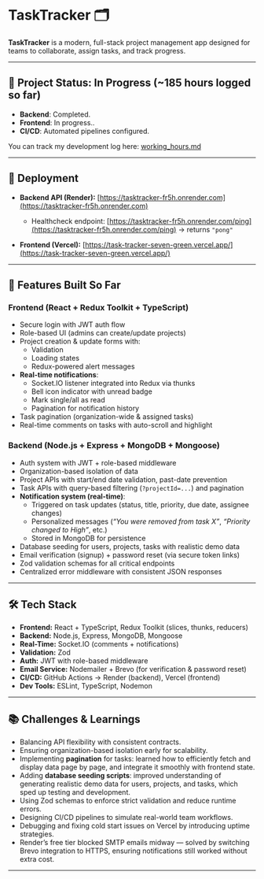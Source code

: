 # TaskTracker 🗂️

**TaskTracker** is a modern, full-stack project management app designed for teams to collaborate, assign tasks, and track progress.

---

## 📌 Project Status: In Progress (~185 hours logged so far)

- **Backend**: Completed.  
- **Frontend**: In progress.. 
- **CI/CD**: Automated pipelines configured.  

You can track my development log here: [working_hours.md](./working_hours.md)

---

## 🚀 Deployment

- **Backend API (Render):** [https://tasktracker-fr5h.onrender.com](https://tasktracker-fr5h.onrender.com)  
  - Healthcheck endpoint: [https://tasktracker-fr5h.onrender.com/ping](https://tasktracker-fr5h.onrender.com/ping) → returns `"pong"`  

- **Frontend (Vercel):** [https://task-tracker-seven-green.vercel.app/](https://task-tracker-seven-green.vercel.app/)

---

## 🔧 Features Built So Far

### **Frontend (React + Redux Toolkit + TypeScript)**  
- Secure login with JWT auth flow  
- Role-based UI (admins can create/update projects)  
- Project creation & update forms with:  
  - Validation  
  - Loading states  
  - Redux-powered alert messages  
- **Real-time notifications**:  
  - Socket.IO listener integrated into Redux via thunks  
  - Bell icon indicator with unread badge  
  - Mark single/all as read  
  - Pagination for notification history  
- Task pagination (organization-wide & assigned tasks)  
- Real-time comments on tasks with auto-scroll and highlight  

### **Backend (Node.js + Express + MongoDB + Mongoose)**  
- Auth system with JWT + role-based middleware  
- Organization-based isolation of data  
- Project APIs with start/end date validation, past-date prevention  
- Task APIs with query-based filtering (`?projectId=...`) and pagination  
- **Notification system (real-time)**:  
  - Triggered on task updates (status, title, priority, due date, assignee changes)  
  - Personalized messages (*“You were removed from task X”*, *“Priority changed to High”*, etc.)  
  - Stored in MongoDB for persistence  
- Database seeding for users, projects, tasks with realistic demo data  
- Email verification (signup) + password reset (via secure token links)  
- Zod validation schemas for all critical endpoints  
- Centralized error middleware with consistent JSON responses  

---

## 🛠️ Tech Stack

- **Frontend:** React + TypeScript, Redux Toolkit (slices, thunks, reducers)  
- **Backend:** Node.js, Express, MongoDB, Mongoose  
- **Real-Time:** Socket.IO (comments + notifications)  
- **Validation:** Zod  
- **Auth:** JWT with role-based middleware  
- **Email Service:** Nodemailer + Brevo (for verification & password reset)  
- **CI/CD:** GitHub Actions → Render (backend), Vercel (frontend)  
- **Dev Tools:** ESLint, TypeScript, Nodemon  

---

## 📚 Challenges & Learnings
- Balancing API flexibility with consistent contracts.  
- Ensuring organization-based isolation early for scalability.  
- Implementing **pagination** for tasks: learned how to efficiently fetch and display data page by page, and integrate it smoothly with frontend state.  
- Adding **database seeding scripts**: improved understanding of generating realistic demo data for users, projects, and tasks, which sped up testing and development.  
- Using Zod schemas to enforce strict validation and reduce runtime errors.  
- Designing CI/CD pipelines to simulate real-world team workflows.  
- Debugging and fixing cold start issues on Vercel by introducing uptime strategies.  
- Render’s free tier blocked SMTP emails midway — solved by switching Brevo integration to HTTPS, ensuring notifications still worked without extra cost.  

---
